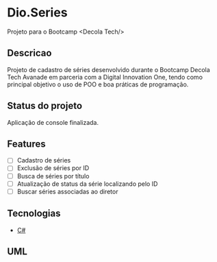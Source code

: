 # Dio.Series
Projeto para o Bootcamp &lt;Decola Tech/> 

<h2>Descricao</h2>

<p align="left">
  Projeto de cadastro de séries desenvolvido durante o Bootcamp Decola Tech Avanade em parceria com a Digital Innovation One, tendo como principal objetivo o uso de POO
  e boa práticas de programação.
</p>


<h2>Status do projeto</h2>
<p align="left">
  Aplicação de console finalizada.
</p>

<h2>Features</h2>

- [ ] Cadastro de séries
- [ ] Exclusão de séries por ID
- [ ] Busca de séries por título
- [ ] Atualização de status da série localizando pelo ID
- [ ] Buscar séries associadas ao diretor

<h2>Tecnologias</h2>

  - [C#](https://docs.microsoft.com/pt-br/dotnet/csharp/)

<h2>UML</h2>
  

